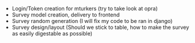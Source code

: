- Login/Token creation for mturkers (try to take look at opra)
- Survey model creation, delivery to frontend
- Survey random generation (I will fix my code to be ran in django)
- Survey design/layout (Should we stick to table, how to make the survey as easily digestable as possible)
